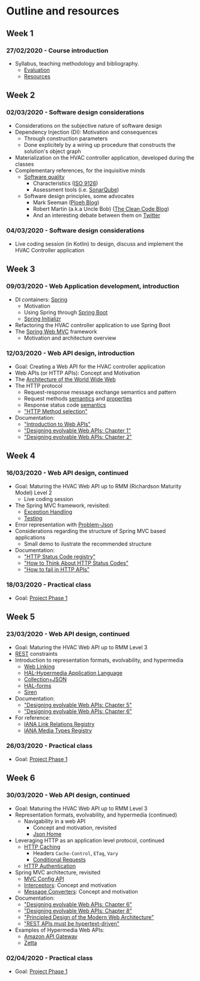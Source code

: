 # Outline and resources #

## Week 1
### 27/02/2020 - Course introduction
* Syllabus, teaching methodology and bibliography.
  * [Evaluation](https://github.com/isel-leic-daw/1920v-public/wiki/evaluation)
  * [Resources](https://github.com/isel-leic-daw/1819v-public/wiki/resources)

## Week 2
### 02/03/2020 - Software design considerations
* Considerations on the subjective nature of software design
* Dependency Injection (DI): Motivation and consequences
  * Through construction parameters
  * Done explicitely by a wiring up procedure that constructs the solution's object graph 
* Materialization on the HVAC controller application, developed during the classes
* Complementary references, for the inquisitive minds
  * [Software quality](https://en.wikipedia.org/wiki/Software_quality)
    * Characteristics ([ISO 9126](http://www.sqa.net/iso9126.html))
    * Assessment tools (i.e. [SonarQube](https://www.sonarqube.org/))
  * Software design principles, some advocates
    * Mark Seeman ([Ploeh Blog](https://blog.ploeh.dk/))
    * Robert Martin (a.k.a Uncle Bob) ([The Clean Code Blog](https://blog.cleancoder.com/))
    * And an interesting debate between them on [Twitter](https://twitter.com/unclebobmartin/status/1135894376222265345?ref_src=twsrc%5Etfw%7Ctwcamp%5Etweetembed%7Ctwterm%5E1135894376222265345&ref_url=https%3A%2F%2Fblog.cleancoder.com%2Funcle-bob%2F2019%2F06%2F08%2FTestsAndTypes.html)

### 04/03/2020 - Software design considerations
* Live coding session (in Kotlin) to design, discuss and implement the HVAC Controller application

## Week 3
### 09/03/2020 - Web Application development, introduction
* DI containers: [Spring](https://docs.spring.io/spring/docs/current/spring-framework-reference/core.html#spring-core)
  * Motivation
  * Using Spring through [Spring Boot](https://docs.spring.io/spring-boot/docs/current/reference/htmlsingle/)
  * [Spring Initializr](https://start.spring.io/)
* Refactoring the HVAC controller application to use Spring Boot
* The [Spring Web MVC](https://docs.spring.io/spring/docs/current/spring-framework-reference/web.html) framework
  * Motivation and architecture overview

### 12/03/2020 - Web API design, introduction
* Goal: Creating a Web API for the HVAC controller application
* Web APIs (or HTTP APIs): Concept and Motivation
* The [Architecture of the World Wide Web](https://www.w3.org/TR/webarch/)
* The HTTP protocol
  * Request-response message exchange semantics and pattern
  * Request methods [semantics](https://tools.ietf.org/html/rfc7231#section-4.3) and [properties](https://tools.ietf.org/html/rfc7231#section-4.2)
  * Response status code [semantics](https://tools.ietf.org/html/rfc7231#section-6)
  * ["HTTP Method selection"](https://github.com/isel-leic-daw/1819v-public/wiki/HTTP-method-selection)
* Documentation:
  * ["Introduction to Web APIs"](https://github.com/isel-leic-daw/1819v-public/wiki/Web-APIs)
  * ["Designing evolvable Web APIs: Chapter 1"](https://www.oreilly.com/library/view/designing-evolvable-web/9781449337919/ch01.html)
  * ["Designing evolvable Web APIs: Chapter 2"](https://www.oreilly.com/library/view/designing-evolvable-web/9781449337919/ch02.html)

## Week 4
### 16/03/2020 - Web API design, continued
* Goal: Maturing the HVAC Web API up to RMM (Richardson Maturity Model) Level 2
    * Live coding session
* The Spring MVC framework, revisited:
  * [Exception Handling](https://docs.spring.io/spring/docs/current/spring-framework-reference/web.html#mvc-ann-exceptionhandler)
  * [Testing](https://docs.spring.io/spring/docs/current/spring-framework-reference/web.html#testing)
* Error representation with [Problem-Json](https://tools.ietf.org/html/rfc7807)
* Considerations regarding the structure of Spring MVC based applications
  * Small demo to ilustrate the recommended structure 
* Documentation:
  * ["HTTP Status Code registry"](http://www.iana.org/assignments/http-status-codes/http-status-codes.xhtml)
  * ["How to Think About HTTP Status Codes"](https://www.mnot.net/blog/2017/05/11/status_codes)
  * ["How to fail in HTTP APIs"](https://github.com/isel-leic-daw/1819v-public/wiki/How-to-fail-in-HTTP-APIs)

### 18/03/2020 - Practical class
* Goal: [Project Phase 1](https://github.com/isel-leic-daw/1920v-public/wiki/phase-1)

## Week 5
### 23/03/2020 - Web API design, continued
* Goal: Maturing the HVAC Web API up to RMM Level 3
* [REST](https://www.ics.uci.edu/~fielding/pubs/dissertation/rest_arch_style.htm) constraints
* Introduction to representation formats, evolvability, and hypermedia
  * [Web Linking](https://tools.ietf.org/html/rfc8288)
  * [HAL-Hypermedia Application Language](https://tools.ietf.org/html/draft-kelly-json-hal-08)
  * [Collection+JSON](http://amundsen.com/media-types/collection/)
  * [HAL-forms](https://rwcbook.github.io/hal-forms/)
  * [Siren](https://github.com/kevinswiber/siren)
* Documentation:
  * ["Designing evolvable Web APIs: Chapter 5"](https://www.oreilly.com/library/view/designing-evolvable-web/9781449337919/ch05.html)
  * ["Designing evolvable Web APIs: Chapter 6"](https://www.oreilly.com/library/view/designing-evolvable-web/9781449337919/ch06.html)
* For reference:
  * [IANA Link Relations Registry](https://www.iana.org/assignments/link-relations/link-relations.xhtml)
  * [IANA Media Types Registry](https://www.iana.org/assignments/media-types/media-types.xhtml)

### 26/03/2020 - Practical class
* Goal: [Project Phase 1](https://github.com/isel-leic-daw/1920v-public/wiki/phase-1)

## Week 6
### 30/03/2020 - Web API design, continued
* Goal: Maturing the HVAC Web API up to RMM Level 3
* Representation formats, evolvability, and hypermedia (continued)
  * Navigability in a web API
    * Concept and motivation, revisited
    * [Json Home](https://mnot.github.io/I-D/json-home/)
* Leveraging HTTP as an application level protocol, continued
  * [HTTP Caching](https://tools.ietf.org/html/rfc7234)
    * Headers `Cache-Control`, `ETag`, `Vary`
    * [Conditional Requests](https://tools.ietf.org/html/rfc7232)
  * [HTTP Authentication](https://tools.ietf.org/html/rfc7235)
* Spring MVC architecture, revisited
  * [MVC Config API](https://docs.spring.io/spring/docs/current/spring-framework-reference/web.html#mvc-config)
  * [Interceptors](https://docs.spring.io/spring/docs/current/spring-framework-reference/web.html#mvc-config-interceptors): Concept and motivation
  * [Message Converters](https://docs.spring.io/spring/docs/current/spring-framework-reference/web.html#mvc-config-message-converters): Concept and motivation
* Documentation:
  * ["Designing evolvable Web APIs: Chapter 6"](https://www.oreilly.com/library/view/designing-evolvable-web/9781449337919/ch06.html)
  * ["Designing evolvable Web APIs: Chapter 8"](https://www.oreilly.com/library/view/designing-evolvable-web/9781449337919/ch08.html)
  * ["Principled Design of the Modern Web Architecture"](https://www.ics.uci.edu/~taylor/documents/2002-REST-TOIT.pdf)
  * ["REST APIs must be hypertext-driven"](https://roy.gbiv.com/untangled/2008/rest-apis-must-be-hypertext-driven)
* Examples of Hypermedia Web APIs:
  * [Amazon API Gateway](https://docs.aws.amazon.com/apigateway/api-reference/)
  * [Zetta](https://www.zettajs.com/)

### 02/04/2020 - Practical class
* Goal: [Project Phase 1](https://github.com/isel-leic-daw/1920v-public/wiki/phase-1)
